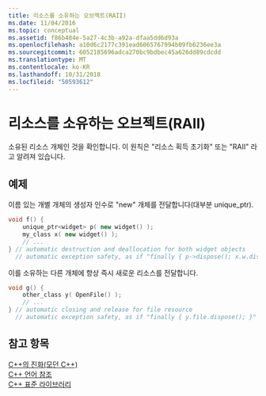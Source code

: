 ```yaml
---
title: 리소스를 소유하는 오브젝트(RAII)
ms.date: 11/04/2016
ms.topic: conceptual
ms.assetid: f86b484e-5a27-4c3b-a92a-dfaa5dd6d93a
ms.openlocfilehash: a10d6c2177c391ead6065767994b09fb6236ee3a
ms.sourcegitcommit: 6052185696adca270bc9bdbec45a626dd89cdcdd
ms.translationtype: MT
ms.contentlocale: ko-KR
ms.lasthandoff: 10/31/2018
ms.locfileid: "50593612"
---
```

# <a name="objects-own-resources-raii"></a>리소스를 소유하는 오브젝트(RAII)

소유된 리소스 개체인 것을 확인합니다. 이 원칙은 "리소스 획득 초기화" 또는 "RAII" 라고 알려져 있습니다.

## <a name="example"></a>예제

이름 있는 개별 개체의 생성자 인수로 "new" 개체를 전달합니다(대부분 unique_ptr).

```cpp
void f() {
    unique_ptr<widget> p( new widget() );
    my_class x( new widget() );
    // ...
} // automatic destruction and deallocation for both widget objects
  // automatic exception safety, as if "finally { p->dispose(); x.w.dispose(); }"
```

이를 소유하는 다른 개체에 항상 즉시 새로운 리소스를 전달합니다.

```cpp
void g() {
    other_class y( OpenFile() );
    // ...
} // automatic closing and release for file resource
  // automatic exception safety, as if "finally { y.file.dispose(); }"
```

## <a name="see-also"></a>참고 항목

[C++의 진화(모던 C++)](../cpp/welcome-back-to-cpp-modern-cpp.md)<br/>
[C++ 언어 참조](../cpp/cpp-language-reference.md)<br/>
[C++ 표준 라이브러리](../standard-library/cpp-standard-library-reference.md)
